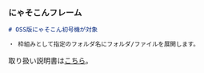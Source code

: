 ### にゃそこんフレーム

```markdown
# OSS版にゃそこん初号機が対象

・ 枠組みとして指定のフォルダ名にフォルダ/ファイルを展開します。
```

取り扱い説明書は[こちら](https://github.com/takkii/nyasocom_frame/wiki/manual)。